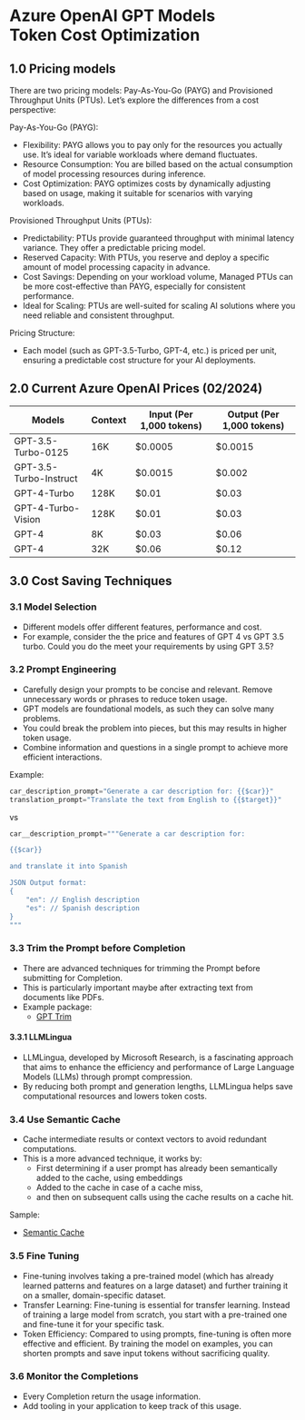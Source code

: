 # Azure OpenAI GPT Models<br/>Token Cost Optimization

## 1.0 Pricing models

 There are two pricing models: Pay-As-You-Go (PAYG) and Provisioned Throughput Units (PTUs). Let’s explore the differences from a cost perspective:

Pay-As-You-Go (PAYG):

- Flexibility: PAYG allows you to pay only for the resources you actually use. It’s ideal for variable workloads where demand fluctuates.
- Resource Consumption: You are billed based on the actual consumption of model processing resources during inference.
- Cost Optimization: PAYG optimizes costs by dynamically adjusting based on usage, making it suitable for scenarios with varying workloads.

Provisioned Throughput Units (PTUs):

- Predictability: PTUs provide guaranteed throughput with minimal latency variance. They offer a predictable pricing model.
- Reserved Capacity: With PTUs, you reserve and deploy a specific amount of model processing capacity in advance.
- Cost Savings: Depending on your workload volume, Managed PTUs can be more cost-effective than PAYG, especially for consistent performance.
- Ideal for Scaling: PTUs are well-suited for scaling AI solutions where you need reliable and consistent throughput.

Pricing Structure:

- Each model (such as GPT-3.5-Turbo, GPT-4, etc.) is priced per unit, ensuring a predictable cost structure for your AI deployments.

## 2.0 Current Azure OpenAI Prices (02/2024)

| Models | Context | Input (Per 1,000 tokens) | Output (Per 1,000 tokens) |
|------------------------|---------|-------------------------|--------------------------|
| GPT-3.5-Turbo-0125 | 16K | $0.0005 | $0.0015 |
| GPT-3.5-Turbo-Instruct | 4K | $0.0015 | $0.002 |
| GPT-4-Turbo | 128K | $0.01 | $0.03 |
| GPT-4-Turbo-Vision | 128K | $0.01 | $0.03 |
| GPT-4 | 8K | $0.03 | $0.06 |
| GPT-4 | 32K | $0.06 | $0.12 |

## 3.0 Cost Saving Techniques

### 3.1 Model Selection

- Different models offer different features, performance and cost.
- For example, consider the the price and features of GPT 4 vs GPT 3.5 turbo. Could you do the meet your requirements by using GPT 3.5?

### 3.2 Prompt Engineering

- Carefully design your prompts to be concise and relevant. Remove unnecessary words or phrases to reduce token usage.
- GPT models are foundational models, as such they can solve many problems.
- You could break the problem into pieces, but this may results in higher token usage.
- Combine information and questions in a single prompt to achieve more efficient interactions.

Example:

```python
car_description_prompt="Generate a car description for: {{$car}}"
translation_prompt="Translate the text from English to {{$target}}"
```

vs

```python
car__description_prompt="""Generate a car description for: 

{{$car}} 

and translate it into Spanish

JSON Output format:
{
    "en": // English description
    "es": // Spanish description
}
"""

```

### 3.3 Trim the Prompt before Completion

- There are advanced techniques for trimming the Prompt before submitting for Completion.
- This is particularly important maybe after extracting text from documents like PDFs.
- Example package:
  - [GPT Trim](https://pypi.org/project/gptrim/)

#### 3.3.1 LLMLingua

- LLMLingua, developed by Microsoft Research, is a fascinating approach that aims to enhance the efficiency and performance of Large Language Models (LLMs) through prompt compression.
- By reducing both prompt and generation lengths, LLMLingua helps save computational resources and lowers token costs.

### 3.4 Use Semantic Cache

- Cache intermediate results or context vectors to avoid redundant computations.
- This is a more advanced technique, it works by:
  - First determining if a user prompt has already been semantically added to the cache, using embeddings
  - Added to the cache in case of a cache miss,
  - and then on subsequent calls using the cache results on a cache hit.

Sample:

- [Semantic Cache](https://github.com/msalemor/sk-dev-training/blob/main/notebooks/sk-semantic-cache-redis.ipynb)

### 3.5 Fine Tuning

- Fine-tuning involves taking a pre-trained model (which has already learned patterns and features on a large dataset) and further training it on a smaller, domain-specific dataset.
- Transfer Learning: Fine-tuning is essential for transfer learning. Instead of training a large model from scratch, you start with a pre-trained one and fine-tune it for your specific task.
- Token Efficiency: Compared to using prompts, fine-tuning is often more effective and efficient. By training the model on examples, you can shorten prompts and save input tokens without sacrificing quality.

### 3.6 Monitor the Completions

- Every Completion return the usage information.
- Add tooling in your application to keep track of this usage.
